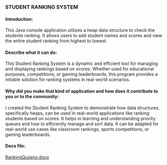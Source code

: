 ### STUDENT RANKING SYSTEM

#### Introduction: 
This Java console application utilizes a heap data structure to check the students ranking. It allows users to add student names and scores and view the entire student ranking from highest to lowest.

#### Describe what it can do:
This Student Ranking System is a dynamic and efficient tool for managing and displaying rankings based on scores. Whether used for educational purposes, competitions, or gaming leaderboards, this program provides a reliable solution for ranking systems in real-world scenarios.

#### Why did you make that kind of application and how does it contribute to you or to the community: 
I created the Student Ranking System to demonstrate how data structures, specifically heaps, can be used in real-world applications like ranking students based on scores. It helps in learning and understanding priority queues and how to efficiently manage and sort data. It can be adapted for real-world use cases like classroom rankings, sports competitions, or gaming leaderboards.

#### Docs file:
[RankingQuijano.docx](https://github.com/user-attachments/files/17893777/RankingQuijano.docx)
